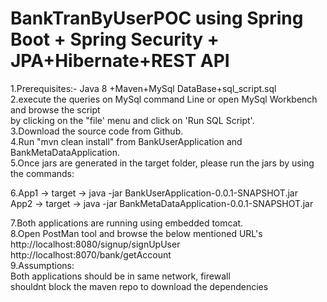 

# BankTranByUserPOC using Spring Boot + Spring Security + JPA+Hibernate+REST API 

1.Prerequisites:- Java 8 +Maven+MySql DataBase+sql_script.sql<br>
2.execute the queries on MySql command Line or open MySql Workbench and browse the script<br>
by clicking on the "file' menu and click on 'Run SQL Script'.<br>
3.Download the source code from Github.<br>
4.Run  "mvn clean install" from BankUserApplication and BankMetaDataApplication.<br>
5.Once jars are generated in the target folder, please run the jars by using the commands:<br>

6.App1 -> target -> java -jar BankUserApplication-0.0.1-SNAPSHOT.jar<br>
	App2 -> target -> java -jar BankMetaDataApplication-0.0.1-SNAPSHOT.jar<br>

7.Both applications are running using embedded tomcat.<br>
8.Open PostMan tool and browse the below mentioned URL's<br>
	http://localhost:8080/signup/signUpUser<br>
	http://localhost:8070/bank/getAccount<br>
9.Assumptions:<br>
	Both applications should be in same network, firewall <br>shouldnt block the maven repo to download the dependencies
